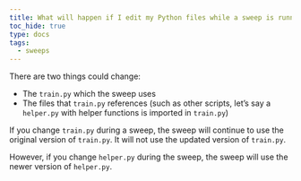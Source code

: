 ```yaml
---
title: What will happen if I edit my Python files while a sweep is running?
toc_hide: true
type: docs
tags:
  - sweeps
---
```


There are two things could change:
- The `train.py` which the sweep uses
- The files that `train.py` references (such as other scripts, let’s say a `helper.py` with helper functions is imported in `train.py`)

If you change `train.py` during a sweep, the sweep will continue to use the original version of `train.py`. It will not use the updated version of `train.py`.

However, if you change `helper.py` during the sweep, the sweep will use the newer version of `helper.py`.
